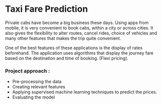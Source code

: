 # Taxi Fare Prediction

Private cabs have become a big business these days. Using apps from mobile, it is very convenient to book cabs, within a city or across cities. It also gives the flexibility to alter routes, cancel rides, choice of vehicles and many other features that makes the trip quite convenient.

One of the best features of these applications is the display of rates beforehand. The application uses algorithms that display the journey fare based on the destination and time of booking. (Flexi pricing).
 
### Project approach :
* Pre-processing the data
* Creating relevant features
* Applying supervised machine learning techniques to predict the prices.
* Evaluating the model
